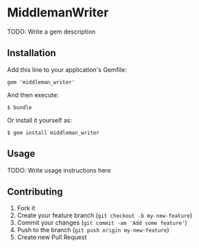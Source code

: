 # MiddlemanWriter

TODO: Write a gem description

## Installation

Add this line to your application's Gemfile:

    gem 'middleman_writer'

And then execute:

    $ bundle

Or install it yourself as:

    $ gem install middleman_writer

## Usage

TODO: Write usage instructions here

## Contributing

1. Fork it
2. Create your feature branch (`git checkout -b my-new-feature`)
3. Commit your changes (`git commit -am 'Add some feature'`)
4. Push to the branch (`git push origin my-new-feature`)
5. Create new Pull Request
